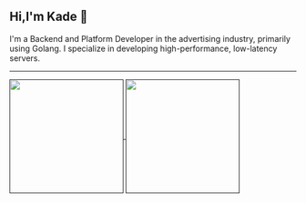 ## Hi,I'm Kade 👏

I'm a Backend and Platform Developer in the advertising industry, primarily using Golang. I specialize in developing high-performance, low-latency servers.

---

<a href="">
    <img height=200 align="center"  src="https://github-readme-stats.vercel.app/api/top-langs/?username=prefect12&theme=outrun&layout=compact&langs_count=8&card_width=320" />
</a>
<a href="">
    <img height=200 align="center" src="https://github-readme-stats.vercel.app/api?username=prefect12&show_icons=true&theme=outrun" />
</a>
